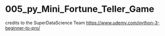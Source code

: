 # 005_py_Mini_Fortune_Teller_Game

credits to the SuperDataScience Team https://www.udemy.com/python-3-beginner-to-pro/
